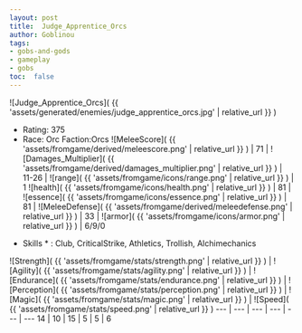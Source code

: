 ```yaml
---
layout: post
title:  Judge_Apprentice_Orcs
author: Goblinou
tags:
- gobs-and-gods
- gameplay
- gobs
toc:  false
---
```


![Judge_Apprentice_Orcs]( {{ 'assets/generated/enemies/judge_apprentice_orcs.jpg' | relative_url }} )
- Rating: 375
- Race: Orc  Faction:Orcs
![MeleeScore]( {{ 'assets/fromgame/derived/meleescore.png' | relative_url }} ) | 71 | ![Damages_Multiplier]( {{ 'assets/fromgame/derived/damages_multiplier.png' | relative_url }} ) | 11-26 | ![range]( {{ 'assets/fromgame/icons/range.png' | relative_url }} ) | 1
![health]( {{ 'assets/fromgame/icons/health.png' | relative_url }} ) | 81 | ![essence]( {{ 'assets/fromgame/icons/essence.png' | relative_url }} ) | 81 | ![MeleeDefense]( {{ 'assets/fromgame/derived/meleedefense.png' | relative_url }} ) | 33 | ![armor]( {{ 'assets/fromgame/icons/armor.png' | relative_url }} ) | 6/9/0
* Skills * : Club, CriticalStrike, Athletics, Trollish, Alchimechanics

![Strength]( {{ 'assets/fromgame/stats/strength.png' | relative_url }} ) | ![Agility]( {{ 'assets/fromgame/stats/agility.png' | relative_url }} ) | ![Endurance]( {{ 'assets/fromgame/stats/endurance.png' | relative_url }} ) | ![Perception]( {{ 'assets/fromgame/stats/perception.png' | relative_url }} ) | ![Magic]( {{ 'assets/fromgame/stats/magic.png' | relative_url }} ) | ![Speed]( {{ 'assets/fromgame/stats/speed.png' | relative_url }} )
--- | --- | --- | --- | --- | ---
14 | 10 | 15 | 5 | 5 | 6
